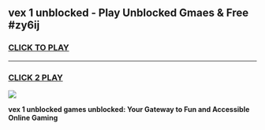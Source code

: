 
## vex 1 unblocked - Play Unblocked Gmaes & Free #zy6ij
<h3>
<a href="https://news.freeplayer.one?title=vex_1_unblocked&ref=24F">CLICK TO PLAY</a></h3>
<hr>

<h3>
<a href="https://news.freeplayer.one?title=vex_1_unblocked&ref=24F">CLICK 2 PLAY</a>
  
</h3>

<a href="https://news.freeplayer.one?title=vex_1_unblocked&ref=24F/"><img src="https://clearcache.store/games.png"></a>


**vex 1 unblocked games unblocked: Your Gateway to Fun and Accessible Online Gaming**
